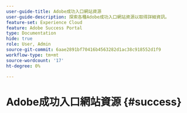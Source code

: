 ```yaml
---
user-guide-title: Adobe成功入口網站資源
user-guide-description: 探索各種Adobe成功入口網站資源以取得詳細資訊。
feature-set: Experience Cloud
feature: Adobe Success Portal
type: Documentation
hide: true
role: User, Admin
source-git-commit: 6aae2891bf70416b4563282d1ac38c918552d1f9
workflow-type: tm+mt
source-wordcount: '17'
ht-degree: 0%

---
```



# Adobe成功入口網站資源 {#success}

